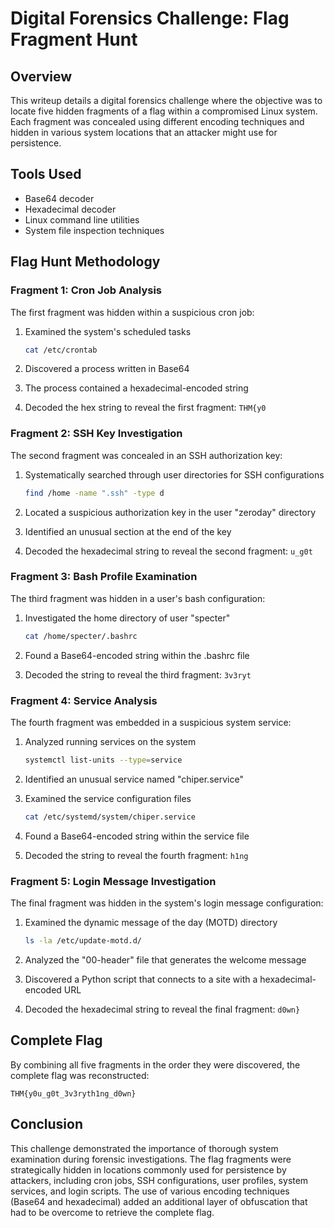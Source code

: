 # Digital Forensics Challenge: Flag Fragment Hunt

## Overview

This writeup details a digital forensics challenge where the objective was to locate five hidden fragments of a flag within a compromised Linux system. Each fragment was concealed using different encoding techniques and hidden in various system locations that an attacker might use for persistence.

## Tools Used

- Base64 decoder
- Hexadecimal decoder
- Linux command line utilities
- System file inspection techniques

## Flag Hunt Methodology

### Fragment 1: Cron Job Analysis

The first fragment was hidden within a suspicious cron job:

1. Examined the system's scheduled tasks
   ```bash
   cat /etc/crontab
   ```

2. Discovered a process written in Base64
3. The process contained a hexadecimal-encoded string
4. Decoded the hex string to reveal the first fragment: `THM{y0`

### Fragment 2: SSH Key Investigation

The second fragment was concealed in an SSH authorization key:

1. Systematically searched through user directories for SSH configurations
   ```bash
   find /home -name ".ssh" -type d
   ```

2. Located a suspicious authorization key in the user "zeroday" directory
3. Identified an unusual section at the end of the key
4. Decoded the hexadecimal string to reveal the second fragment: `u_g0t`

### Fragment 3: Bash Profile Examination

The third fragment was hidden in a user's bash configuration:

1. Investigated the home directory of user "specter"
   ```bash
   cat /home/specter/.bashrc
   ```

2. Found a Base64-encoded string within the .bashrc file
3. Decoded the string to reveal the third fragment: `3v3ryt`

### Fragment 4: Service Analysis

The fourth fragment was embedded in a suspicious system service:

1. Analyzed running services on the system
   ```bash
   systemctl list-units --type=service
   ```

2. Identified an unusual service named "chiper.service"
3. Examined the service configuration files
   ```bash
   cat /etc/systemd/system/chiper.service
   ```

4. Found a Base64-encoded string within the service file
5. Decoded the string to reveal the fourth fragment: `h1ng`

### Fragment 5: Login Message Investigation

The final fragment was hidden in the system's login message configuration:

1. Examined the dynamic message of the day (MOTD) directory
   ```bash
   ls -la /etc/update-motd.d/
   ```

2. Analyzed the "00-header" file that generates the welcome message
3. Discovered a Python script that connects to a site with a hexadecimal-encoded URL
4. Decoded the hexadecimal string to reveal the final fragment: `d0wn}`

## Complete Flag

By combining all five fragments in the order they were discovered, the complete flag was reconstructed:

`THM{y0u_g0t_3v3ryth1ng_d0wn}`

## Conclusion

This challenge demonstrated the importance of thorough system examination during forensic investigations. The flag fragments were strategically hidden in locations commonly used for persistence by attackers, including cron jobs, SSH configurations, user profiles, system services, and login scripts. The use of various encoding techniques (Base64 and hexadecimal) added an additional layer of obfuscation that had to be overcome to retrieve the complete flag.
